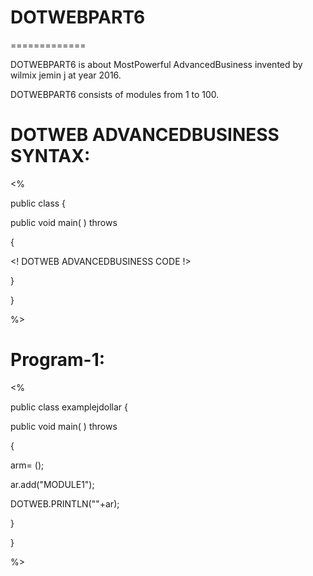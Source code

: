 # DOTWEBPART6
=============

DOTWEBPART6  is   about  MostPowerful  AdvancedBusiness invented  by  wilmix jemin j at year 2016.


DOTWEBPART6   consists   of modules   from   1  to  100.





DOTWEB ADVANCEDBUSINESS SYNTAX:
===============================


<DOTWEB>
            
<ADVANCEDBUSINESS>

<%


public class  <PROGRAMCLASSNAME>
{




   public void main( ) throws <EXE>

{

<!  DOTWEB ADVANCEDBUSINESS CODE !>




}








 }





%>


</DOTWEB>


Program-1:
========

<DOTWEB>
            
<ADVANCEDBUSINESS>

<%


public class  examplejdollar
{




   public void main( ) throws <EXE>

{



<AList> arm=  <NEW> <AList>();

<JDOLLAR>


ar.add("MODULE1");

DOTWEB.PRINTLN(""+ar);




}








 }





%>


</DOTWEB>
